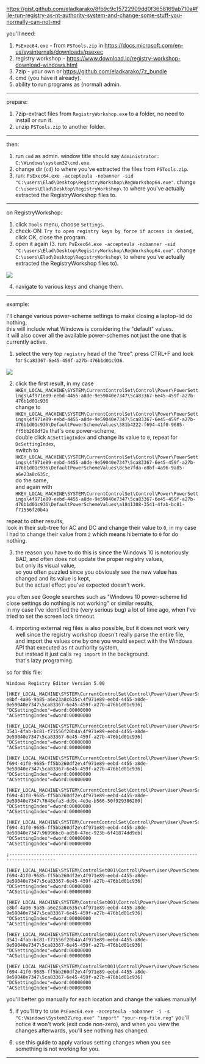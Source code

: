 https://gist.github.com/eladkarako/8fb9c9c15722909dd0f3658169ab710a#file-run-registry-as-nt-authority-system-and-change-some-stuff-you-normally-can-not-md



you'll need:
1. `PsExec64.exe` - from `PSTools.zip` in https://docs.microsoft.com/en-us/sysinternals/downloads/psexec  
2. registry workshop - https://www.download.io/registry-workshop-download-windows.html  
3. 7zip - your own or https://github.com/eladkarako/7z_bundle
4. cmd (you have it already).
5. ability to run programs as (normal) admin.

<hr/>

prepare:
1. 7zip-extract files from `RegistryWorkshop.exe` to a folder, no need to install or run it.  
2. unzip `PSTools.zip` to another folder.  

<hr/>

then:
1. run `cmd` as admin. window title should say `Administrator: C:\Windows\system32\cmd.exe`.
2. change dir (`cd`) to where you've extracted the files from `PSTools.zip`.
3. run: `PsExec64.exe -accepteula -nobanner -sid "C:\users\Elad\Desktop\RegistryWorkshop\RegWorkshop64.exe"`. change `C:\users\Elad\Desktop\RegistryWorkshop\` to where you've actually extracted the RegistryWorkshop files to.  

<hr/>

on RegistryWorkshop:
1. click `Tools` menu, choose `Settings`.
2. check-ON: `Try to open registry keys by force if access is denied`, click OK, close the program.
3. open it again (3. run: `PsExec64.exe -accepteula -nobanner -sid "C:\users\Elad\Desktop\RegistryWorkshop\RegWorkshop64.exe"`. change `C:\users\Elad\Desktop\RegistryWorkshop\` to where you've actually extracted the RegistryWorkshop files to).

<img src="https://user-images.githubusercontent.com/415238/184405423-cfdf0373-d075-41a4-8934-149eafb25e41.png" />  

4. navigate to various keys and change them.

<hr/>

example:  

I'll change various power-scheme settings to make closing a laptop-lid do nothing,  
this will include what Windows is considering the "default" values.  
it will also cover all the available power-schemes not just the one that is currently active.  

1. select the very top `registry` head of the "tree". press CTRL+F and look for `5ca83367-6e45-459f-a27b-476b1d01c936`.

<img src="https://user-images.githubusercontent.com/415238/184406139-c48a7b80-67a8-4e84-828f-7378b9bb9373.png" />  

2. click the first result, in my case `HKEY_LOCAL_MACHINE\SYSTEM\CurrentControlSet\Control\Power\PowerSettings\4f971e89-eebd-4455-a8de-9e59040e7347\5ca83367-6e45-459f-a27b-476b1d01c936`  
change to `HKEY_LOCAL_MACHINE\SYSTEM\CurrentControlSet\Control\Power\PowerSettings\4f971e89-eebd-4455-a8de-9e59040e7347\5ca83367-6e45-459f-a27b-476b1d01c936\DefaultPowerSchemeValues\381b4222-f694-41f0-9685-ff5bb260df2e` that's one power-scheme,  
double click `AcSettingIndex` and change its value to `0`, repeat for `DcSettingIndex`,  
switch to `HKEY_LOCAL_MACHINE\SYSTEM\CurrentControlSet\Control\Power\PowerSettings\4f971e89-eebd-4455-a8de-9e59040e7347\5ca83367-6e45-459f-a27b-476b1d01c936\DefaultPowerSchemeValues\8c5e7fda-e8bf-4a96-9a85-a6e23a8c635c`,  
do the same,  
and again with  
`HKEY_LOCAL_MACHINE\SYSTEM\CurrentControlSet\Control\Power\PowerSettings\4f971e89-eebd-4455-a8de-9e59040e7347\5ca83367-6e45-459f-a27b-476b1d01c936\DefaultPowerSchemeValues\a1841308-3541-4fab-bc81-f71556f20b4a`  

repeat to other results,  
look in their sub-tree for AC and DC and change their value to `0`, in my case I had to change their value from `2` which means hibernate to `0` for do nothing.  

3. the reason you have to do this is since the Windows 10 is notoriously BAD, and often does not update the proper registry values,  
but only its visual value,  
so you often puzzled since you obviously see the new value has changed and its value is kept,  
but the actual effect you've expected doesn't work.  

you often see Google searches such as "Windows 10 power-scheme lid close settings do nothing is not working" or similar results,  
in my case I've identified the (very serious bug) a lot of time ago, when I've tried to set the screen lock timeout.  

4. importing external reg files is also possible, but it does not work very well since the registry workshop doesn't really parse the entire file,  
and import the values one by one you would expect with the Windows API that executed as nt authority system,  
but instead it just calls `reg import` in the background.  
that's lazy programing.

so for this file:  

```reg
Windows Registry Editor Version 5.00

[HKEY_LOCAL_MACHINE\SYSTEM\CurrentControlSet\Control\Power\User\PowerSchemes\8c5e7fda-e8bf-4a96-9a85-a6e23a8c635c\4f971e89-eebd-4455-a8de-9e59040e7347\5ca83367-6e45-459f-a27b-476b1d01c936]
"DCSettingIndex"=dword:00000000
"ACSettingIndex"=dword:00000000

[HKEY_LOCAL_MACHINE\SYSTEM\CurrentControlSet\Control\Power\User\PowerSchemes\a1841308-3541-4fab-bc81-f71556f20b4a\4f971e89-eebd-4455-a8de-9e59040e7347\5ca83367-6e45-459f-a27b-476b1d01c936]
"DCSettingIndex"=dword:00000000
"ACSettingIndex"=dword:00000000

[HKEY_LOCAL_MACHINE\SYSTEM\CurrentControlSet\Control\Power\User\PowerSchemes\381b4222-f694-41f0-9685-ff5bb260df2e\4f971e89-eebd-4455-a8de-9e59040e7347\5ca83367-6e45-459f-a27b-476b1d01c936]
"DCSettingIndex"=dword:00000000
"ACSettingIndex"=dword:00000000

[HKEY_LOCAL_MACHINE\SYSTEM\CurrentControlSet\Control\Power\User\PowerSchemes\381b4222-f694-41f0-9685-ff5bb260df2e\4f971e89-eebd-4455-a8de-9e59040e7347\7648efa3-dd9c-4e3e-b566-50f929386280]
"DCSettingIndex"=dword:00000000
"ACSettingIndex"=dword:00000000

[HKEY_LOCAL_MACHINE\SYSTEM\CurrentControlSet\Control\Power\User\PowerSchemes\381b4222-f694-41f0-9685-ff5bb260df2e\4f971e89-eebd-4455-a8de-9e59040e7347\96996bc0-ad50-47ec-923b-6f41874dd9eb]
"DCSettingIndex"=dword:00000000
"ACSettingIndex"=dword:00000000

;---------------------------------------------------------------------------------------

[HKEY_LOCAL_MACHINE\SYSTEM\ControlSet001\Control\Power\User\PowerSchemes\381b4222-f694-41f0-9685-ff5bb260df2e\4f971e89-eebd-4455-a8de-9e59040e7347\5ca83367-6e45-459f-a27b-476b1d01c936]
"DCSettingIndex"=dword:00000000
"ACSettingIndex"=dword:00000000

[HKEY_LOCAL_MACHINE\SYSTEM\ControlSet001\Control\Power\User\PowerSchemes\8c5e7fda-e8bf-4a96-9a85-a6e23a8c635c\4f971e89-eebd-4455-a8de-9e59040e7347\5ca83367-6e45-459f-a27b-476b1d01c936]
"DCSettingIndex"=dword:00000000
"ACSettingIndex"=dword:00000000

[HKEY_LOCAL_MACHINE\SYSTEM\ControlSet001\Control\Power\User\PowerSchemes\a1841308-3541-4fab-bc81-f71556f20b4a\4f971e89-eebd-4455-a8de-9e59040e7347\5ca83367-6e45-459f-a27b-476b1d01c936]
"DCSettingIndex"=dword:00000000
"ACSettingIndex"=dword:00000000

[HKEY_LOCAL_MACHINE\SYSTEM\ControlSet001\Control\Power\User\PowerSchemes\381b4222-f694-41f0-9685-ff5bb260df2e\4f971e89-eebd-4455-a8de-9e59040e7347\5ca83367-6e45-459f-a27b-476b1d01c936]
"DCSettingIndex"=dword:00000000
"ACSettingIndex"=dword:00000000

```

you'll better go manually for each location and change the values manually!

5. if you'll try to use `PsExec64.exe -accepteula -nobanner -i -s "C:\Windows\System32\reg.exe" "import" "your-reg-file.reg"` you'll notice it won't work (exit code non-zero), and when you view the changes afterwards, you'll see nothing has changed.

6. use this guide to apply various setting changes when you see something is not working for you.

<hr/>
<br/>


